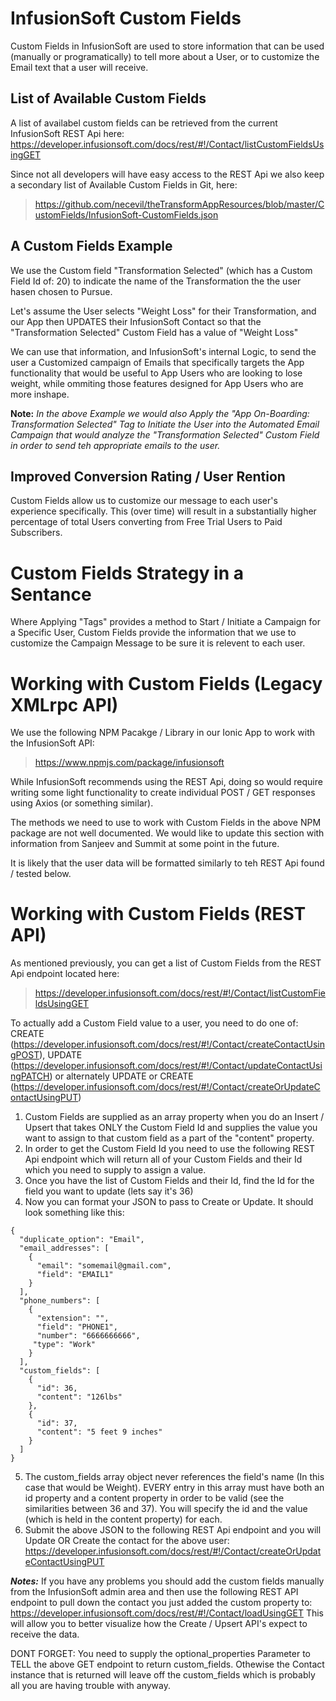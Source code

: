 InfusionSoft Custom Fields
=====
Custom Fields in InfusionSoft are used to store information that can be used (manually or programatically) to tell more about a User, or to customize the Email text that a user will receive.

List of Available Custom Fields
-----
A list of availabel custom fields can be retrieved from the current InfusionSoft REST Api here: https://developer.infusionsoft.com/docs/rest/#!/Contact/listCustomFieldsUsingGET

Since not all developers will have easy access to the REST Api we also keep a secondary list of Available Custom Fields in Git, here: 

>https://github.com/necevil/theTransformAppResources/blob/master/CustomFields/InfusionSoft-CustomFields.json

A Custom Fields Example
----
We use the Custom field "Transformation Selected" (which has a Custom Field Id of: 20) to indicate the name of the Transformation the the user hasen chosen to Pursue.

Let's assume the User selects "Weight Loss" for their Transformation, and our App then UPDATES their InfusionSoft Contact so that the "Transformation Selected" Custom Field has a value of "Weight Loss"

We can use that information, and InfusionSoft's internal Logic, to send the user a Customized campaign of Emails that specifically targets the App functionality that would be useful to App Users who are looking to lose weight, while ommiting those features designed for App Users who are more inshape.

**Note:** *In the above Example we would also Apply the "App On-Boarding: Transformation Selected" Tag to Initiate the User into the Automated Email Campaign that would analyze the "Transformation Selected" Custom Field in order to send teh appropriate emails to the user.*

Improved Conversion Rating / User Rention
----
Custom Fields allow us to customize our message to each user's experience specifically.  This (over time) will result in a substantially higher percentage of total Users converting from Free Trial Users to Paid Subscribers.

Custom Fields Strategy in a Sentance
====
Where Applying "Tags" provides a method to Start / Initiate a Campaign for a Specific User, Custom Fields provide the information that we use to customize the Campaign Message to be sure it is relevent to each user.

Working with Custom Fields (Legacy XMLrpc API)
=====
We use the following NPM Pacakge / Library in our Ionic App to work with the InfusionSoft API:

>https://www.npmjs.com/package/infusionsoft

While InfusionSoft recommends using the REST Api, doing so would require writing some light functionality to create individual POST / GET responses using Axios (or something similar).

The methods we need to use to work with Custom Fields in the above NPM package are not well documented.  We would like to update this section with information from Sanjeev and Summit at some point in the future.

It is likely that the user data will be formatted similarly to teh REST Api found / tested below.



Working with Custom Fields (REST API)
=====
As mentioned previously, you can get a list of Custom Fields from the REST Api endpoint located here: 

>https://developer.infusionsoft.com/docs/rest/#!/Contact/listCustomFieldsUsingGET

To actually add a Custom Field value to a user, you need to do one of: CREATE (https://developer.infusionsoft.com/docs/rest/#!/Contact/createContactUsingPOST), UPDATE (https://developer.infusionsoft.com/docs/rest/#!/Contact/updateContactUsingPATCH) or alternately UPDATE or CREATE (https://developer.infusionsoft.com/docs/rest/#!/Contact/createOrUpdateContactUsingPUT)

1. Custom Fields are supplied as an array property when you do an Insert / Upsert that takes ONLY the Custom Field Id and supplies the value you want to assign to that custom field as a part of the "content" property.
2. In order to get the Custom Field Id you need to use the following REST Api endpoint which will return all of your Custom Fields and their Id which you need to supply to assign a value.
3. Once you have the list of Custom Fields and their Id, find the Id for the field you want to update (lets say it's 36)
4. Now you can format your JSON to pass to Create or Update.  It should look something like this:

```
{
  "duplicate_option": "Email",
  "email_addresses": [
    {
      "email": "somemail@gmail.com",
      "field": "EMAIL1"
    }
  ],
  "phone_numbers": [
    {
      "extension": "",
      "field": "PHONE1",
      "number": "6666666666",
     "type": "Work"
    }
  ],
  "custom_fields": [
    {
      "id": 36,
      "content": "126lbs"
    },
    {
      "id": 37,
      "content": "5 feet 9 inches"
    }
  ]
}
```

5. The custom_fields array object never references the field's name (In this case that would be Weight).  EVERY entry in this array must have both an id property and a content property in order to be valid (see the similarities between 36 and 37).   You will specify the id and the value (which is held in the content property) for each.  
6. Submit the above JSON to the following REST Api endpoint and you will Update OR Create the contact for the above user: https://developer.infusionsoft.com/docs/rest/#!/Contact/createOrUpdateContactUsingPUT


***Notes:*** If you have any problems you should add the custom fields manually from the InfusionSoft admin area and then use the following REST API endpoint to pull down the contact you just added the custom property to: https://developer.infusionsoft.com/docs/rest/#!/Contact/loadUsingGET This will allow you to better visualize how the Create / Upsert API's expect to receive the data.

DONT FORGET: You need to supply the optional_properties Parameter to TELL the above GET endpoint to return custom_fields.  Othewise the Contact instance that is returned will leave off the custom_fields which is probably all you are having trouble with anyway.